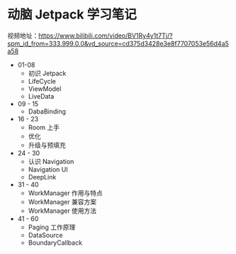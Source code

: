 # 动脑 Jetpack 学习笔记

视频地址：https://www.bilibili.com/video/BV1Ry4y1t7Tj/?spm_id_from=333.999.0.0&vd_source=cd375d3428e3e8f7707053e56d4a5a58

* 01-08 
  * 初识 Jetpack
  * LifeCycle
  * ViewModel
  * LiveData
* 09 - 15
  * DabaBinding
* 16 - 23
  * Room 上手
  * 优化
  * 升级与预填充
* 24 - 30
  * 认识 Navigation
  * Navigation UI
  * DeepLink
* 31 - 40
  * WorkManager 作用与特点
  * WorkManager 兼容方案
  * WorkManager 使用方法
* 41 - 60
  * Paging 工作原理
  * DataSource
  * BoundaryCallback